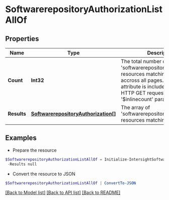 # SoftwarerepositoryAuthorizationListAllOf
## Properties

Name | Type | Description | Notes
------------ | ------------- | ------------- | -------------
**Count** | **Int32** | The total number of &#39;softwarerepository.Authorization&#39; resources matching the request, accross all pages. The &#39;Count&#39; attribute is included when the HTTP GET request includes the &#39;$inlinecount&#39; parameter. | [optional] 
**Results** | [**SoftwarerepositoryAuthorization[]**](SoftwarerepositoryAuthorization.md) | The array of &#39;softwarerepository.Authorization&#39; resources matching the request. | [optional] 

## Examples

- Prepare the resource
```powershell
$SoftwarerepositoryAuthorizationListAllOf = Initialize-IntersightSoftwarerepositoryAuthorizationListAllOf  -Count null `
 -Results null
```

- Convert the resource to JSON
```powershell
$SoftwarerepositoryAuthorizationListAllOf | ConvertTo-JSON
```

[[Back to Model list]](../README.md#documentation-for-models) [[Back to API list]](../README.md#documentation-for-api-endpoints) [[Back to README]](../README.md)

